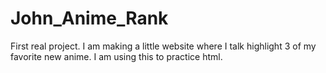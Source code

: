 # John_Anime_Rank
First real project. I am making a little website where I talk highlight 3 of my favorite new anime. I am using this to practice html.